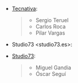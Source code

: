 - [Tecnativa](https://www.tecnativa.com):

  > - Sergio Teruel
  > - Carlos Roca
  > - Pilar Vargas

- Studio73 \<studio73.es\>:

- [Studio73](https://studio73.es):

  > - Miguel Gandia
  > - Óscar Seguí
